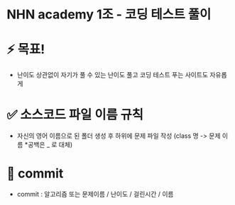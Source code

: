 # NHN academy 1조 - 코딩 테스트 풀이

# ⚡ 목표!
- 난이도 상관없이 자기가 풀 수 있는 난이도 풀고 코딩 테스트 푸는 사이트도 자유롭게

# ✅ 소스코드 파일 이름 규칙
- 자신의 영어 이름으로 된 폴더 생성 후 하위에 문제 파일 작성 (class 명 -> 문제 이름 *공백은 _ 로 대체)

# 🌱 commit
- commit : 알고리즘 또는 문제이름 / 난이도 / 걸린시간 / 이름